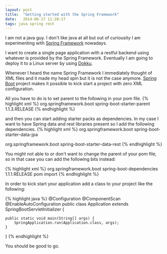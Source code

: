 ```yaml
---
layout: post
title:  "Getting started with the Spring Framework"
date:   2014-06-17 11:28:17
tags: java spring rest
---
```

I am not a java guy. I don't like java at all but out of curiousity I am experimenting with [Spring Framework][spring] nowadays. 

I want to create a single page application with a restful backend using whatever is provided by the Spring Framework. Eventually I am going to deploy it to a Linux server by using [Dokku][dokku].

Whenever I heard the name Spring Framework I immediately thought of XML files and it made my head spin but it is not the case anymore. [Spring Boot][spring-boot] project makes it possible to kick start a project with zero XML configuration. 

All you have to do is to set parent to the following in your pom file.
{% highlight xml %}
<parent>
    <groupId>org.springframework.boot</groupId>
    <artifactId>spring-boot-starter-parent</artifactId>
    <version>1.1.3.RELEASE</version>
</parent>
{% endhighlight %}

and then you can start adding starter packs as dependencies. In my case I want to have Spring data and rest libraries present so I add the following dependencies.
{% highlight xml %}
<dependency>
    <groupId>org.springframework.boot</groupId>
    <artifactId>spring-boot-starter-data-jpa</artifactId>
</dependency>

<dependency>
    <groupId>org.springframework.boot</groupId>
    <artifactId>spring-boot-starter-data-rest</artifactId>
</dependency>
{% endhighlight %}

You might not able to or don't want to change the parent of your pom file, so in that case you can add the following bits instead: 

{% highlight xml %}
 <dependencyManagement>
    <dependencies>
        <dependency>
            <groupId>org.springframework.boot</groupId>
            <artifactId>spring-boot-dependencies</artifactId>
            <version>1.1.1.RELEASE</version>
            <type>pom</type>
            <scope>import</scope>
        </dependency>
    </dependencies>
</dependencyManagement>
{% endhighlight %}

In order to kick start your application add a class to your project like the following:

{% highlight java %}
@Configuration
@ComponentScan
@EnableAutoConfiguration
public class Application extends SpringBootServletInitializer {

    public static void main(String[] args) {
        SpringApplication.run(Application.class, args);
    }

}
{% endhighlight %}

You should be good to go.

[spring]: http://spring.io/
[spring-boot]: http://projects.spring.io/spring-boot
[dokku]: https://github.com/progrium/dokku
